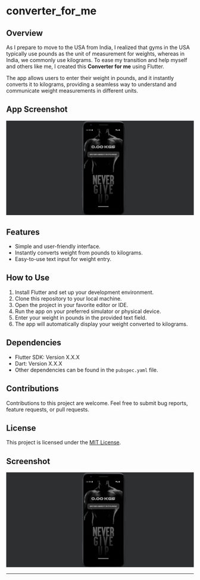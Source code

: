 # converter_for_me

## Overview
As I prepare to move to the USA from India, I realized that gyms in the USA typically use pounds as the unit of measurement for weights, whereas in India, we commonly use kilograms. To ease my transition and help myself and others like me, I created this **Converter for me** using Flutter.

The app allows users to enter their weight in pounds, and it instantly converts it to kilograms, providing a seamless way to understand and communicate weight measurements in different units.

## App Screenshot
![Weight Converter App Screenshot](screenshot.png)
## Features
- Simple and user-friendly interface.
- Instantly converts weight from pounds to kilograms.
- Easy-to-use text input for weight entry.

## How to Use
1. Install Flutter and set up your development environment.
2. Clone this repository to your local machine.
3. Open the project in your favorite editor or IDE.
4. Run the app on your preferred simulator or physical device.
5. Enter your weight in pounds in the provided text field.
6. The app will automatically display your weight converted to kilograms.

## Dependencies
- Flutter SDK: Version X.X.X
- Dart: Version X.X.X
- Other dependencies can be found in the `pubspec.yaml` file.

## Contributions
Contributions to this project are welcome. Feel free to submit bug reports, feature requests, or pull requests.

## License
This project is licensed under the [MIT License](LICENSE).

## Screenshot

<p align="center">
  <img src="assets/screenshot.png" alt="Project Picture" width="1000">
</p>

---


